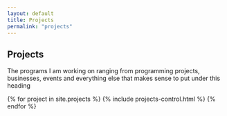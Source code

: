 ```yaml
---
layout: default
title: Projects
permalink: "projects"
---
```


<div class="px-5 container rounded-3">
    <div class="container-fluid py-5">
        <h2 class="display-6 fw-bold">Projects</h2>
        <p class="col-md-8 fs-6">
            The programs I am working on ranging from programming projects, businesses, events and everything else that makes sense to put under this heading
        </p>
    </div>
    <div class="row gx-5">
        {% for project in site.projects %} 
            {% include projects-control.html %}
        {% endfor %}
    </div>
</div>